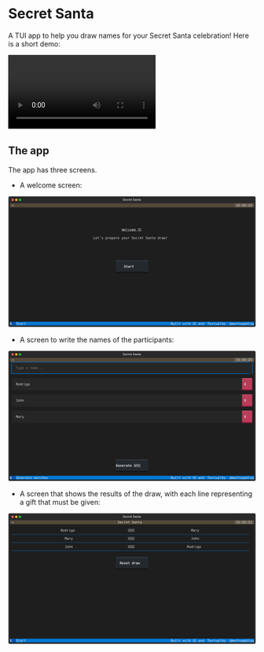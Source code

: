 # Secret Santa

A TUI app to help you draw names for your Secret Santa celebration!
Here is a short demo:

![](media/demo.mp4)


## The app

The app has three screens.

 - A welcome screen:

![](media/welcome.svg)

 - A screen to write the names of the participants:

![](media/generate.svg)

 - A screen that shows the results of the draw, with each line representing a gift that must be given:

![](media/results.svg)
